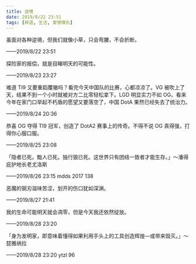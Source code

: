```yaml
---
title: 逆境
date: 2019/8/22 23:51
tags: [碎语, 生活, 爱恨情仇]
---
```


虽面对各种逆境，但我们就像小草，只会弯腰，不会折断。

——2019/8/22 23:51

探险家的报偿，就是目睹明天的可能性。

——2019/8/23 23:27 

难道 TI9 又要重蹈覆辙吗？看完今天中国队的比赛，心都凉凉了。VG 被吹上了天，结果不到一个小时就被对方二比零轻松拿下。LGD 明显实力不如 OG，看来今年在家门口举起不朽盾的愿望又要落空了，中国 DotA 果然已经失去了统治力。

——2019/8/24 20:36

恭喜 OG 夺得 TI9 冠军，创造了 DotA2 赛事上的传奇。不得不说 OG 真得强，打得你心服口服。

——2019/8/25 23:08

「隐者已死。黜人已死。独行狼已死。这世界只有团结一致者才能生存。」～潘得庇护地长老尤洛斯

——2019/8/26 23:15 mdds 2017 138

恶魔的钢刃滋味苦涩，划开的伤口犹如深渊。

——2019/8/27 21:41

我的生命可能明天就会凋零，但是今天我还依然绽放。

——2019/8/28 23:20

「身为发明家，即意味着懂得如果利用手头上的工具创造辉煌—或带来毁灭。」～琵雅纳拉

——2019/8/28 23:20 ytzl 96
